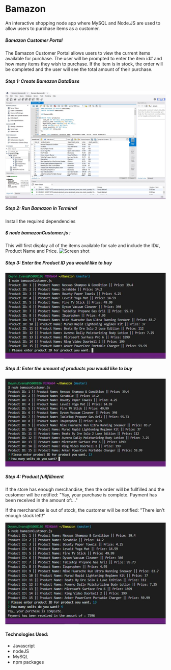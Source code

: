 # Bamazon
An interactive shopping node app where MySQL and Node.JS are used to allow users to purchase items as a customer. 

##### Bamazon Customer Portal
The Bamazon Customer Portal allows users to view the current items available for purchase.  The user will be prompted to enter the item id# and how many items they wish to purchase.  If the item is in stock, the order will be completed and the user will see the total amount of their purchase.

##### Step 1: Create Bamazon DataBase 
![Screen shot](./Images/bamazonSQL.JPG)

##### Step 2: Run Bamazon in Terminal
Install the required dependencies 

##### $ node bamazonCustomer.js : 
This will first display all of the items available for sale and include the ID#, Product Name and Price.
![Screen shot](./Images/Step4.JPG)

##### Step 3: Enter the Product ID you would like to buy
![Screen shot](./Images/Step1.JPG)

##### Step 4: Enter the amount of products you would like to buy
![Screen shot](./Images/Step2.JPG)

##### Step 4: Product fullfillment
If the store has enough merchandise, then the order will be fullfilled and the customer will be notified: "Yay, your purchase is complete. Payment has been received in the amount of:..."

If the merchandise is out of stock, the customer will be notified: "There isn't enough stock left!"

![Screen shot](./Images/Step3.JPG)

#### Technologies Used:

* Javascript
* nodeJS
* MySQL
* npm packages
